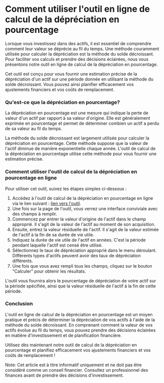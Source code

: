 Comment utiliser l'outil en ligne de calcul de la dépréciation en pourcentage
=============================================================================

Lorsque vous investissez dans des actifs, il est essentiel de comprendre comment leur valeur se déprécie au fil du temps. Une méthode couramment utilisée pour calculer la dépréciation est la méthode du solde décroissant. Pour faciliter vos calculs et prendre des décisions éclairées, nous vous présentons notre outil en ligne de calcul de la dépréciation en pourcentage.

Cet outil est conçu pour vous fournir une estimation précise de la dépréciation d'un actif sur une période donnée en utilisant la méthode du solde décroissant. Vous pouvez ainsi planifier efficacement vos ajustements financiers et vos coûts de remplacement.

### Qu'est-ce que la dépréciation en pourcentage?

La dépréciation en pourcentage est une mesure qui indique la perte de valeur d'un actif par rapport à sa valeur d'origine. Elle est généralement exprimée en pourcentage et permet de déterminer combien un actif a perdu de sa valeur au fil du temps.

La méthode du solde décroissant est largement utilisée pour calculer la dépréciation en pourcentage. Cette méthode suppose que la valeur de l'actif diminue de manière exponentielle chaque année. L'outil de calcul de la dépréciation en pourcentage utilise cette méthode pour vous fournir une estimation précise.

### Comment utiliser l'outil de calcul de la dépréciation en pourcentage en ligne

Pour utiliser cet outil, suivez les étapes simples ci-dessous :

1. Accédez à l'outil de calcul de la dépréciation en pourcentage en ligne via le lien suivant : [lien vers l'outil](https://www.onlinecalculatorsfree.com/fr/financial/percentage-depreciation-calculator.html).
2. Une fois sur la page de l'outil, vous verrez une interface conviviale avec des champs à remplir.
3. Commencez par entrer la valeur d'origine de l'actif dans le champ approprié. Il s'agit de la valeur de l'actif au moment de son acquisition.
4. Ensuite, entrez la valeur résiduelle de l'actif. Il s'agit de la valeur estimée de l'actif à la fin de sa durée de vie utile.
5. Indiquez la durée de vie utile de l'actif en années. C'est la période pendant laquelle l'actif est censé être utilisé.
6. Sélectionnez le taux de dépréciation approprié dans le menu déroulant. Différents types d'actifs peuvent avoir des taux de dépréciation différents.
7. Une fois que vous avez rempli tous les champs, cliquez sur le bouton "Calculer" pour obtenir les résultats.

L'outil vous fournira alors le pourcentage de dépréciation de votre actif sur la période spécifiée, ainsi que la valeur résiduelle de l'actif à la fin de cette période.

### Conclusion

L'outil en ligne de calcul de la dépréciation en pourcentage est un moyen pratique et précis de déterminer la dépréciation de vos actifs à l'aide de la méthode du solde décroissant. En comprenant comment la valeur de vos actifs évolue au fil du temps, vous pouvez prendre des décisions éclairées en matière d'investissement et de planification financière.

Utilisez dès maintenant notre outil de calcul de la dépréciation en pourcentage et planifiez efficacement vos ajustements financiers et vos coûts de remplacement !

Note: Cet article est à titre informatif uniquement et ne doit pas être considéré comme un conseil financier. Consultez un professionnel des finances avant de prendre des décisions d'investissement.